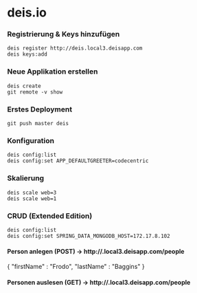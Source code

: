 deis.io
=======

### Registrierung & Keys hinzufügen

    deis register http://deis.local3.deisapp.com
    deis keys:add

### Neue Applikation erstellen

    deis create
    git remote -v show

### Erstes Deployment

    git push master deis

### Konfiguration

    deis config:list
    deis config:set APP_DEFAULTGREETER=codecentric

### Skalierung

    deis scale web=3
    deis scale web=1

### CRUD (Extended Edition)

    deis config:list
    deis config:set SPRING_DATA_MONGODB_HOST=172.17.8.102

#### Person anlegen (POST) -> http://<app>.local3.deisapp.com/people

{  "firstName" : "Frodo",  "lastName" : "Baggins" }

#### Personen auslesen (GET) -> http://<app>.local3.deisapp.com/people
